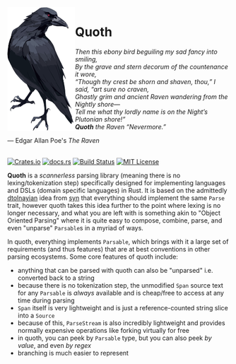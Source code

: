 <img align="left" src="quoth-raven.svg" height="280">

# Quoth

_Then this ebony bird beguiling my sad fancy into smiling,_  
_By the grave and stern decorum of the countenance it wore,_  
_“Though thy crest be shorn and shaven, thou,” I said, “art sure no craven,_  
_Ghastly grim and ancient Raven wandering from the Nightly shore—_  
_Tell me what thy lordly name is on the Night’s Plutonian shore!”_  
_**Quoth** the Raven “Nevermore.”_  

— Edgar Allan Poe's _The Raven_
<br><br>

[![Crates.io](https://img.shields.io/crates/v/quoth)](https://crates.io/crates/quoth)
[![docs.rs](https://img.shields.io/docsrs/quoth?label=docs)](https://docs.rs/quoth/latest/quoth/)
[![Build Status](https://img.shields.io/github/actions/workflow/status/sam0x17/quoth/ci.yaml)](https://github.com/sam0x17/quoth/actions/workflows/ci.yaml?query=branch%3Amain)
[![MIT License](https://img.shields.io/github/license/sam0x17/quoth)](https://github.com/sam0x17/quoth/blob/main/LICENSE)

**Quoth** is a _scannerless_ parsing library (meaning there is no lexing/tokenization step)
specifically designed for implementing languages and DSLs (domain specific languages) in Rust.
It is based on the admittedly [dtolnayian](https://crates.io/users/dtolnay) idea from
[syn](https://crates.io/crates/syn) that everything should implement the same `Parse` trait,
however quoth takes this idea further to the point where lexing is no longer necessary, and
what you are left with is something akin to "Object Oriented Parsing" where it is quite easy to
compose, combine, parse, and even "unparse" `Parsable`s in a myriad of ways.

In quoth, everything implements `Parsable`, which brings with it a large set of requirements
(and thus features) that are at best conventions in other parsing ecosystems. Some core
features of quoth include:
- anything that can be parsed with quoth can also be "unparsed" i.e. converted back to a string
- because there is no tokenization step, the unmodified `Span` source text for any `Parsable`
  is _always_ available and is cheap/free to access at any time during parsing
- `Span` itself is very lightweight and is just a reference-counted string slice into a
  `Source`
- because of this, `ParseStream` is also incredibly lightweight and provides normally expensive
  operations like forking virtually for free
- in quoth, you can peek by `Parsable` type, but you can also peek _by value_, and even _by
  regex_
- branching is much easier to represent
